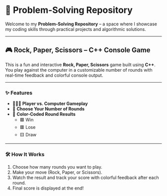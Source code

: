 # 🧠 Problem-Solving Repository

Welcome to my **Problem-Solving Repository** – a space where I showcase my coding skills through practical projects and algorithmic solutions.

---

## 🎮 Rock, Paper, Scissors – C++ Console Game

This is a fun and interactive **Rock, Paper, Scissors** game built using **C++**. You play against the computer in a customizable number of rounds with real-time feedback and colorful console output.

---

### ✨ Features

- 🧑‍🤝‍🧑 **Player vs. Computer Gameplay**
- 🔢 **Choose Your Number of Rounds**
- 🎨 **Color-Coded Round Results**
  - 🟩 Win  
  - 🟥 Lose  
  - 🟨 Draw  

---

### 🛠 How It Works

1. Choose how many rounds you want to play.
2. Make your move (Rock, Paper, or Scissors).
3. Watch the result and track your score with colorful feedback after each round.
4. Final score is displayed at the end!
